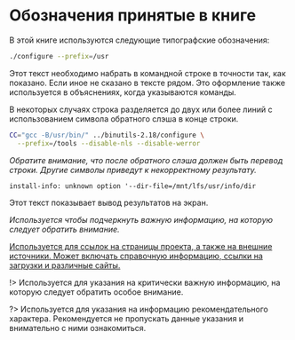 # Обозначения принятые в книге

В этой книге используются следующие типографские обозначения:

```bash
./configure --prefix=/usr
```

Этот текст необходимо набрать в командной строке в точности так, как показано. Если иное не сказано в тексте рядом. Это оформление также используется в объяснениях, когда указываются команды.

В некоторых случаях строка разделяется до двух или более линий    с использованием символа обратного слэша в конце строки.

```bash
CC="gcc -B/usr/bin/" ../binutils-2.18/configure \
  --prefix=/tools --disable-nls --disable-werror
```

*Обратите внимание, что после обратного слэша должен быть перевод строки. Другие символы приведут к некорректному результату.*

```
install-info: unknown option '--dir-file=/mnt/lfs/usr/info/dir
```

Этот текст показывает вывод результатов на экран.


*Используется чтобы подчеркнуть важную информацию, на которую следует обратить внимание.*

[Используется для ссылок на страницы проекта, а также на внешние источники. Может включать справочную информацию, ссылки на загрузки и различные сайты.](prologue/typography.md)

!> Используется для указания на критически важную информацию, на которую следует обратить особое внимание.

?> Используется для указания на информацию рекомендательного характера. Рекомендуется не пропускать данные указания и внимательно с ними ознакомиться.
